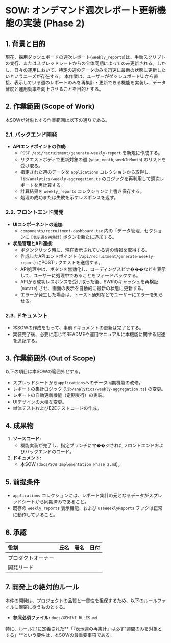 # SOW: オンデマンド週次レポート更新機能の実装 (Phase 2)

## 1. 背景と目的

現在、採用ダッシュボードの週次レポート(`weekly_reports`)は、手動スクリプトの実行、またはスプレッドシートからの全体同期によってのみ更新される。しかし、日々の運用において、特定の週のデータのみを迅速に最新の状態に更新したいというニーズが存在する。
本作業は、ユーザーがダッシュボードUIから直接、表示している週のレポートのみを再集計・更新できる機能を実装し、データ鮮度と運用効率を向上させることを目的とする。

## 2. 作業範囲 (Scope of Work)

本SOWが対象とする作業範囲は以下の通りである。

### 2.1. バックエンド開発

-   **APIエンドポイントの作成:**
    -   `POST /api/recruitment/generate-weekly-report` を新規に作成する。
    -   リクエストボディで更新対象の週 (`year`, `month`, `weekInMonth`) のリストを受け取る。
    -   指定された週のデータを `applications` コレクションから取得し、`lib/analytics/weekly-aggregation.ts` のロジックを再利用して週次レポートを再計算する。
    -   計算結果を `weekly_reports` コレクションに上書き保存する。
    -   処理の成功または失敗を示すレスポンスを返す。

### 2.2. フロントエンド開発

-   **UIコンポーネントの追加:**
    -   `components/recruitment-dashboard.tsx` 内の「データ管理」セクションに `[表示週を再集計]` ボタンを新たに追加する。
-   **状態管理とAPI連携:**
    -   ボタンクリック時に、現在表示されている週の情報を取得する。
    -   作成したAPIエンドポイント (`/api/recruitment/generate-weekly-report`) にPOSTリクエストを送信する。
    -   API処理中は、ボタンを無効化し、ローディングスピナ���などを表示して、ユーザーに処理中であることをフィードバックする。
    -   APIから成功レスポンスを受け取った後、SWRのキャッシュを再検証 (`mutate`) させ、画面の表示を自動的に最新の状態に更新する。
    -   エラーが発生した場合は、トースト通知などでユーザーにエラーを知らせる。

### 2.3. ドキュメント

-   本SOWの作成をもって、事前ドキュメントの更新は完了とする。
-   実装完了後、必要に応じてREADMEや運用マニュアルに本機能に関する記述を追記する。

## 3. 作業範囲外 (Out of Scope)

以下の項目は本SOWの範囲外とする。

-   スプレッドシートから`applications`へのデータ同期機能の改修。
-   レポートの集計ロジック (`lib/analytics/weekly-aggregation.ts`) の変更。
-   レポートの自動更新機能（定期実行）の実装。
-   UIデザインの大幅な変更。
-   単体テストおよびE2Eテストコードの作成。

## 4. 成果物

1.  **ソースコード:**
    -   機能実装が完了し、指定ブランチにマ��ジされたフロントエンドおよびバックエンドのコード。
2.  **ドキュメント:**
    -   本SOW (`docs/SOW_Implementation_Phase_2.md`)。

## 5. 前提条件

-   `applications` コレクションには、レポート集計の元となるデータがスプレッドシートから同期済みであること。
-   既存の `weekly_reports` 表示機能、および `useWeeklyReports` フックは正常に動作していること。

## 6. 承認

| 役割 | 氏名 | 署名 | 日付 |
| :--- | :--- | :--- | :--- |
| プロダクトオーナー | | | |
| 開発リード | | | |

## 7. 開発上の絶対的ルール
本件の開発は、プロジェクトの品質と一貫性を担保するため、以下のルールファイルに厳密に従うものとする。
- **参照必須ファイル:** `docs/GEMINI_RULES.md`

特に、ルール2.1に定義された**「『表示週の再集計』は必ず1週間のみを対象とする」**という要件は、本SOWの最重要事項である。
